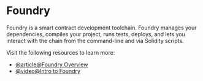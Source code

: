 # Foundry

Foundry is a smart contract development toolchain. Foundry manages your dependencies, compiles your project, runs tests, deploys, and lets you interact with the chain from the command-line and via Solidity scripts.

Visit the following resources to learn more:

- [@article@Foundry Overview](https://book.getfoundry.sh/)
- [@video@Intro to Foundry](https://youtu.be/fNMfMxGxeag)
